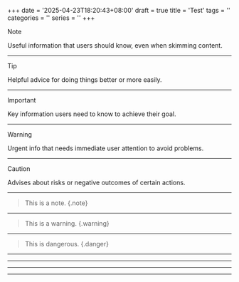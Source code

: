 +++
date = '2025-04-23T18:20:43+08:00'
draft = true
title = 'Test'
tags = ''
categories = ''
series = ''
+++

>[!NOTE]
> Useful information that users should know, even when skimming content.

---

>[!TIP]
> Helpful advice for doing things better or more easily.

---

>[!IMPORTANT]
> Key information users need to know to achieve their goal.

---

>[!WARNING]
> Urgent info that needs immediate user attention to avoid problems.

---

>[!CAUTION]
> Advises about risks or negative outcomes of certain actions.

---

>This is a note.
> {.note}

---

>This is a warning.
> {.warning}

---

>This is dangerous.
> {.danger}

---

---

---

---
